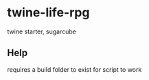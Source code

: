 # twine-life-rpg

twine starter, sugarcube

## Help

requires a build folder to exist for script to work